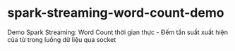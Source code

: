# spark-streaming-word-count-demo
Demo Spark Streaming: Word Count thời gian thực - Đếm tần suất xuất hiện của từ trong luồng dữ liệu qua socket
